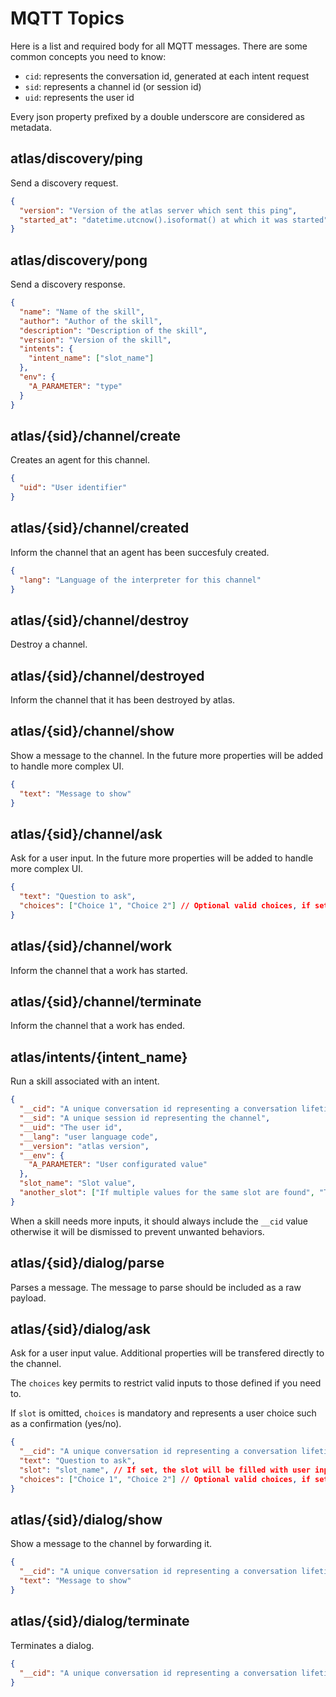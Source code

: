 MQTT Topics
===

Here is a list and required body for all MQTT messages. There are some common concepts you need to know:

- `cid`: represents the conversation id, generated at each intent request
- `sid`: represents a channel id (or session id)
- `uid`: represents the user id

Every json property prefixed by a double underscore are considered as metadata.

## atlas/discovery/ping

Send a discovery request.

```json
{
  "version": "Version of the atlas server which sent this ping",
  "started_at": "datetime.utcnow().isoformat() at which it was started"
}
```

## atlas/discovery/pong

Send a discovery response.

```json
{
  "name": "Name of the skill",
  "author": "Author of the skill",
  "description": "Description of the skill",
  "version": "Version of the skill",
  "intents": {
    "intent_name": ["slot_name"]
  },
  "env": {
    "A_PARAMETER": "type"
  }
}
```

## atlas/{sid}/channel/create

Creates an agent for this channel.

```json
{
  "uid": "User identifier"
}
```

## atlas/{sid}/channel/created

Inform the channel that an agent has been succesfuly created.

```json
{
  "lang": "Language of the interpreter for this channel"
}
```   

## atlas/{sid}/channel/destroy

Destroy a channel.

## atlas/{sid}/channel/destroyed

Inform the channel that it has been destroyed by atlas.

## atlas/{sid}/channel/show

Show a message to the channel. In the future more properties will be added to handle more complex UI.

```json
{
  "text": "Message to show"
}
```

## atlas/{sid}/channel/ask

Ask for a user input. In the future more properties will be added to handle more complex UI.

```json
{
  "text": "Question to ask",
  "choices": ["Choice 1", "Choice 2"] // Optional valid choices, if set, the user should choose one of those
}
```

## atlas/{sid}/channel/work

Inform the channel that a work has started.

## atlas/{sid}/channel/terminate

Inform the channel that a work has ended.

## atlas/intents/{intent_name}

Run a skill associated with an intent.

```json
{
  "__cid": "A unique conversation id representing a conversation lifetime",
  "__sid": "A unique session id representing the channel",
  "__uid": "The user id",
  "__lang": "user language code",
  "__version": "atlas version",
  "__env": {
    "A_PARAMETER": "User configurated value"
  },
  "slot_name": "Slot value",
  "another_slot": ["If multiple values for the same slot are found", "They will be passed as an array"]
}
```

When a skill needs more inputs, it should always include the `__cid` value otherwise it will be dismissed to prevent unwanted behaviors.

## atlas/{sid}/dialog/parse

Parses a message. The message to parse should be included as a raw payload.

## atlas/{sid}/dialog/ask

Ask for a user input value. Additional properties will be transfered directly to the channel.

The `choices` key permits to restrict valid inputs to those defined if you need to.

If `slot` is omitted, `choices` is mandatory and represents a user choice such as a confirmation (yes/no).

```json
{
  "__cid": "A unique conversation id representing a conversation lifetime",
  "text": "Question to ask",
  "slot": "slot_name", // If set, the slot will be filled with user input and converted as needed by the NLU
  "choices": ["Choice 1", "Choice 2"] // Optional valid choices, if set, the user should choose one of those
}
```

## atlas/{sid}/dialog/show

Show a message to the channel by forwarding it.

```json
{
  "__cid": "A unique conversation id representing a conversation lifetime",
  "text": "Message to show"
}
```

## atlas/{sid}/dialog/terminate

Terminates a dialog.

```json
{
  "__cid": "A unique conversation id representing a conversation lifetime",
}
```
